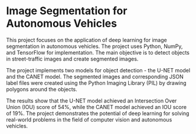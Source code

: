 # Image Segmentation for Autonomous Vehicles
This project focuses on the application of deep learning for image segmentation in autonomous vehicles. The project uses Python, NumPy, and TensorFlow for implementation. The main objective is to detect objects in street-traffic images and create segmented images.

The project implements two models for object detection - the U-NET model and the CANET model. The segmented images and corresponding JSON label files were created using the Python Imaging Library (PIL) by drawing polygons around the objects.

The results show that the U-NET model achieved an Intersection Over Union (IOU) score of 54%, while the CANET model achieved an IOU score of 19%. The project demonstrates the potential of deep learning for solving real-world problems in the field of computer vision and autonomous vehicles.
